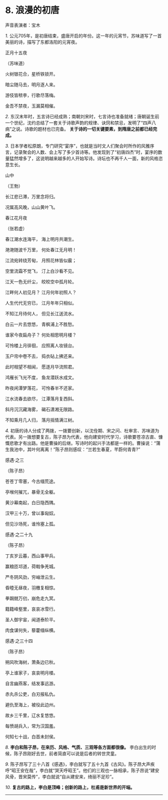 # 8. 浪漫的初唐

声音表演者：宝木

 *1.* 公元705年，是初唐结束，盛唐开启的年份。这一年的元宵节，苏味道写了一首美丽的诗，描写了东都洛阳的元宵夜。

正月十五夜

（苏味道） 

火树银花合，星桥铁锁开。

暗尘随马去，明月逐人来。

游伎皆秾李，行歌尽落梅。

金吾不禁夜，玉漏莫相催。

 *2.* 东汉末年时，五言诗已经成熟；南朝刘宋时，七言诗也准备就绪；唐朝诞生前一个世纪，沈约总结了一套关于诗歌声韵的规律、诀窍和禁忌，发明了“四声八病”之说。诗歌的题材也已完备。 **关于诗的一切关键要素，到隋唐之前都已经完成。**

 *3.* 日本学者松原朗，专门研究“宴序”，也就是当时文人们聚会时所作的风雅序言，记录聚会的人数、会上写了多少首诗等。他发现到了“初唐四杰”时，宴序的数量猛然增多了，这说明越来越多的人开始写诗。诗坛也不再千人一面，新的风格恣意生长。

山中

（王勃）

长江悲已滞，万里念将归。

况属高风晚，山山黄叶飞。

春江花月夜

（张若虚）

春江潮水连海平， 海上明月共潮生。

滟滟随波千万里， 何处春江无月明！

江流宛转绕芳甸， 月照花林皆似霰；

空里流霜不觉飞， 汀上白沙看不见。

江天一色无纤尘， 皎皎空中孤月轮。

江畔何人初见月？ 江月何年初照人？

人生代代无穷已， 江月年年只相似。

不知江月待何人， 但见长江送流水。

白云一片去悠悠， 青枫浦上不胜愁。

谁家今夜扁舟子？ 何处相思明月楼？

可怜楼上月徘徊， 应照离人妆镜台。

玉户帘中卷不去， 捣衣砧上拂还来。

此时相望不相闻， 愿逐月华流照君。

鸿雁长飞光不度， 鱼龙潜跃水成文。

昨夜闲潭梦落花， 可怜春半不还家。

江水流春去欲尽， 江潭落月复西斜。

斜月沉沉藏海雾， 碣石潇湘无限路。

不知乘月几人归， 落月摇情满江树。

 *4.* 初唐的诗人分成了两拨，一拨要创新，以沈佺期、宋之问、杜审言、苏味道为代表。另一拨想要复古，陈子昂为代表，他向建安时代学习，诗歌要苍凉古直、慷慨悲歌才有出路。他是曹操的后继。写诗时的起兴手法都是一样的。曹操说：“蒲生我池中，其叶何离离！”陈子昂则感叹：“兰若生春夏，芊蔚何青青?”

感遇·之三

（陈子昂）

苍苍丁零塞，今古缅荒途。

亭堠何摧兀，暴骨无全躯。

黄沙幕南起，白日隐西隅。

汉甲三十万，曾以事匈奴。

但见沙场死，谁怜塞上孤。

感遇·之二十九

（陈子昂）

丁亥岁云暮，西山事甲兵。

赢粮匝邛道，荷戟争羌城。

严冬阴风劲，穷岫泄云生。

昏曀无昼夜，羽檄复相惊。

拳跼兢万仞，崩危走九冥。

籍籍峰壑里，哀哀冰雪行。

圣人御宇宙，闻道泰阶平。

肉食谋何失，藜藿缅纵横。

感遇·之三十四

（陈子昂）

朔风吹海树，萧条边已秋。

亭上谁家子，哀哀明月楼。

自言幽燕客，结发事远游。

赤丸杀公吏，白刃报私仇。

避仇至海上，被役此边州。

故乡三千里，辽水复悠悠。

每愤胡兵入，常为汉国羞。

何知七十战，白首未封侯。

 *8.*  **李白和陈子昂，在来历、风格、气质、三观等各方面都很像。** 李白出生的时候，陈子昂刚好去世，前者简直可以说是后者的转世灵童。

 *9.* 陈子昂写了三十八首《感遇》，李白就写了五十九首《古风》。陈子昂大声疾呼“昭王安在哉”，李白就“哭天呼昭王”。他们的三观也一脉相承，陈子昂说“建安风骨，晋宋莫传”，李白就说“自从建安来，绮丽不足珍”。

 *10.*  **复古的路上，李白是顶峰；创新的路上，杜甫是新世界的开端。**

---
